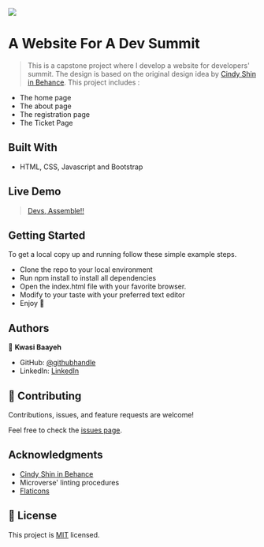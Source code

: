 ![](https://img.shields.io/badge/Microverse-blueviolet)

# A Website For A Dev Summit

> This is a capstone project where I develop a website for developers' summit. The design is based on the original design idea by [Cindy Shin in Behance](https://www.behance.net/adagio07).
> This project includes :
- The home page
- The about page
- The registration page
- The Ticket Page


## Built With

- HTML, CSS, Javascript and Bootstrap


## Live Demo
> [Devs, Assemble!!](https://baayeh.github.io/dev-summit/)

## Getting Started

To get a local copy up and running follow these simple example steps.

- Clone the repo to your local environment
- Run npm install to install all dependencies
- Open the index.html file with your favorite browser.
- Modify to your taste with your preferred text editor
- Enjoy :hugs:

## Authors

👤 **Kwasi Baayeh**

- GitHub: [@githubhandle](https://github.com/Baayeh)
- LinkedIn: [LinkedIn](https://linkedin.com/in/kabaayeh)

## 🤝 Contributing

Contributions, issues, and feature requests are welcome!

Feel free to check the [issues page](../../issues/).

## Acknowledgments

- [Cindy Shin in Behance](https://www.behance.net/adagio07)
- Microverse' linting procedures
- [Flaticons](https://www.flaticon.com/icons)

## 📝 License

This project is [MIT](./LICENSE) licensed.
